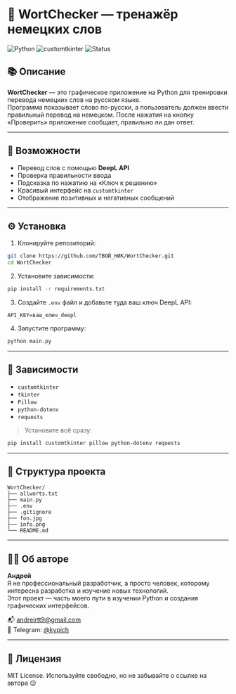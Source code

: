 
# 🧠 WortChecker — тренажёр немецких слов

![Python](https://img.shields.io/badge/Python-3.10+-blue?logo=python)
![customtkinter](https://img.shields.io/badge/GUI-customtkinter-blueviolet)
![Status](https://img.shields.io/badge/status-active-brightgreen)

## 📚 Описание

**WortChecker** — это графическое приложение на Python для тренировки перевода немецких слов на русском языке.  
Программа показывает слово по-русски, а пользователь должен ввести правильный перевод на немецком. После нажатия на кнопку «Проверить» приложение сообщает, правильно ли дан ответ.

---

## 🚀 Возможности
- Перевод слов с помощью **DeepL API**
- Проверка правильности ввода
- Подсказка по нажатию на «Ключ к решению»
- Красивый интерфейс на `customtkinter`
- Отображение позитивных и негативных сообщений

---

## ⚙️ Установка

1. Клонируйте репозиторий:
```bash
git clone https://github.com/ТВОЙ_НИК/WortChecker.git
cd WortChecker
```

2. Установите зависимости:
```bash
pip install -r requirements.txt
```

3. Создайте `.env` файл и добавьте туда ваш ключ DeepL API:

```
API_KEY=ваш_ключ_deepl
```

4. Запустите программу:
```bash
python main.py
```

---

## 🧩 Зависимости

- `customtkinter`
- `tkinter`
- `Pillow`
- `python-dotenv`
- `requests`

> Установите всё сразу:
```bash
pip install customtkinter pillow python-dotenv requests
```

---

## 📂 Структура проекта

```
WortChecker/
├── allworts.txt
├── main.py
├── .env
├── .gitignore
├── fon.jpg
├── info.png
└── README.md
```

---

## 👨‍💻 Об авторе

**Андрей**  
Я не профессиональный разработчик, а просто человек, которому интересна разработка и изучение новых технологий.  
Этот проект — часть моего пути в изучении Python и создания графических интерфейсов.

📬 andreirtt9@gmail.com  
📨 Telegram: [@kypich](https://t.me/kypich)

---

## 🔗 Лицензия

MIT License. Используйте свободно, но не забывайте о ссылке на автора 😉

